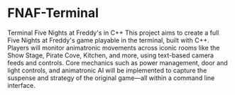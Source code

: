 # FNAF-Terminal
Terminal Five Nights at Freddy's in C++
This project aims to create a full Five Nights at Freddy's game playable in the terminal, built with C++. Players will monitor animatronic movements across iconic rooms like the Show Stage, Pirate Cove, Kitchen, and more, using text-based camera feeds and controls. Core mechanics such as power management, door and light controls, and animatronic AI will be implemented to capture the suspense and strategy of the original game—all within a command line interface.
